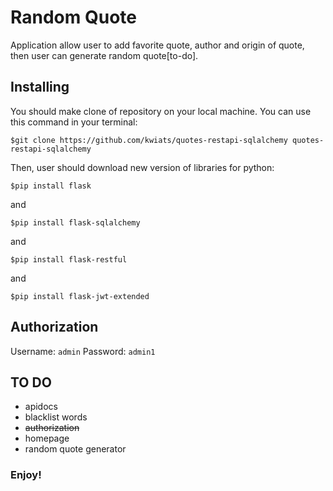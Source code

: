 # Random Quote
Application allow user to add favorite quote, author and origin of quote, then user can generate random quote[to-do]. 

## Installing

You should make clone of repository on your local machine. You can use this command in your terminal:

    $git clone https://github.com/kwiats/quotes-restapi-sqlalchemy quotes-restapi-sqlalchemy

Then, user should download new version of libraries for python:
    
    $pip install flask

and 

    $pip install flask-sqlalchemy
    
and

    $pip install flask-restful

and

    $pip install flask-jwt-extended



    
## Authorization
Username: `admin`
Password: `admin1`

## TO DO
 - apidocs 
 - blacklist words
 - ~~authorization~~
 - homepage
 - random quote generator


### Enjoy! 
